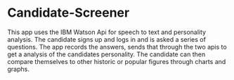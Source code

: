 # Candidate-Screener
This app uses the IBM Watson Api for speech to text and personality analysis.  The candidate signs up and logs in and is asked a series of questions. The app records the answers, sends that through the two apis to get a analysis of the candidates personality.  The candidate can then compare themselves to other historic or popular figures through charts and graphs.
